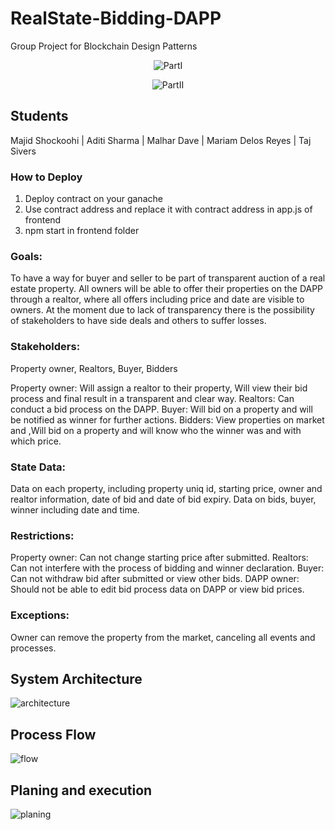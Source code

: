 # RealState-Bidding-DAPP

Group Project for Blockchain Design Patterns

<div align="center">

![PartI](/media/part1.gif)

![PartII](/media/part2.gif)

</div>

## Students

Majid Shockoohi | Aditi Sharma | Malhar Dave | Mariam Delos Reyes | Taj Sivers

### How to Deploy

1. Deploy contract on your ganache
1. Use contract address and replace it with contract address in app.js of frontend
1. npm start in frontend folder

### Goals:

To have a way for buyer and seller to be part of transparent auction of a real estate property. All owners will be able to offer their properties on the DAPP through a realtor, where all offers including price and date are visible to owners. At the moment due to lack of transparency there is the possibility of stakeholders to have side deals and others to suffer losses.

### Stakeholders:

Property owner, Realtors, Buyer, Bidders

Property owner: Will assign a realtor to their property, Will view their bid process and final result in a transparent and clear way.
Realtors: Can conduct a bid process on the DAPP.
Buyer: Will bid on a property and will be notified as winner for further actions.
Bidders: View properties on market and ,Will bid on a property and will know who the winner was and with which price.

### State Data:

Data on each property, including property uniq id, starting price, owner and realtor information, date of bid and date of bid expiry.
Data on bids, buyer, winner including date and time.

### Restrictions:

Property owner: Can not change starting price after submitted.
Realtors: Can not interfere with the process of bidding and winner declaration.
Buyer: Can not withdraw bid after submitted or view other bids.
DAPP owner: Should not be able to edit bid process data on DAPP or view bid prices.

### Exceptions:

Owner can remove the property from the market, canceling all events and processes.

## System Architecture

![architecture](/media/arch.png)

## Process Flow

![flow](/media/flow.png)

## Planing and execution

![planing](/media/plan.png)

